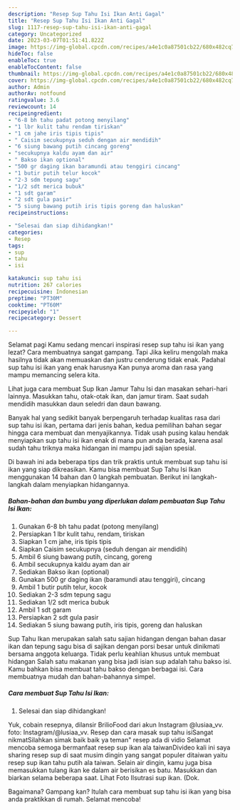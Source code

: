 ```yaml
---
description: "Resep Sup Tahu Isi Ikan Anti Gagal"
title: "Resep Sup Tahu Isi Ikan Anti Gagal"
slug: 1117-resep-sup-tahu-isi-ikan-anti-gagal
category: Uncategorized
date: 2023-03-07T01:51:41.822Z
image: https://img-global.cpcdn.com/recipes/a4e1c0a87501cb22/680x482cq70/sup-tahu-isi-ikan-foto-resep-utama.jpg
hideToc: false
enableToc: true
enableTocContent: false
thumbnail: https://img-global.cpcdn.com/recipes/a4e1c0a87501cb22/680x482cq70/sup-tahu-isi-ikan-foto-resep-utama.jpg
cover: https://img-global.cpcdn.com/recipes/a4e1c0a87501cb22/680x482cq70/sup-tahu-isi-ikan-foto-resep-utama.jpg
author: Admin
authorAv: notfound
ratingvalue: 3.6
reviewcount: 14
recipeingredient:
- "6-8 bh tahu padat potong menyilang"
- "1 lbr kulit tahu rendam tiriskan"
- "1 cm jahe iris tipis tipis"
- " Caisim secukupnya seduh dengan air mendidih"
- "6 siung bawang putih cincang goreng"
- "secukupnya kaldu ayam dan air"
- " Bakso ikan optional"
- "500 gr daging ikan baramundi atau tenggiri cincang"
- "1 butir putih telur kocok"
- "2-3 sdm tepung sagu"
- "1/2 sdt merica bubuk"
- "1 sdt garam"
- "2 sdt gula pasir"
- "5 siung bawang putih iris tipis goreng dan haluskan"
recipeinstructions:

- "Selesai dan siap dihidangkan!"
categories:
- Resep
tags:
- sup
- tahu
- isi

katakunci: sup tahu isi 
nutrition: 267 calories
recipecuisine: Indonesian
preptime: "PT30M"
cooktime: "PT60M"
recipeyield: "1"
recipecategory: Dessert

---
```



Selamat pagi Kamu sedang mencari inspirasi resep sup tahu isi ikan yang lezat? Cara membuatnya sangat gampang. Tapi Jika keliru mengolah maka hasilnya tidak akan memuaskan dan justru cenderung tidak enak. Padahal sup tahu isi ikan yang enak harusnya Kan punya aroma dan rasa yang mampu memancing selera kita.


Lihat juga cara membuat Sup Ikan Jamur Tahu Isi dan masakan sehari-hari lainnya. Masukkan tahu, otak-otak ikan, dan jamur tiram. Saat sudah mendidih masukkan daun seledri dan daun bawang.

Banyak hal yang sedikit banyak berpengaruh terhadap kualitas rasa dari sup tahu isi ikan, pertama dari jenis bahan, kedua pemilihan bahan segar hingga cara membuat dan menyajikannya. Tidak usah pusing kalau hendak menyiapkan sup tahu isi ikan enak di mana pun anda berada, karena asal sudah tahu triknya maka hidangan ini mampu jadi sajian spesial.


Di bawah ini ada beberapa tips dan trik praktis untuk membuat sup tahu isi ikan yang siap dikreasikan. Kamu bisa membuat Sup Tahu Isi Ikan menggunakan 14 bahan dan 0 langkah pembuatan. Berikut ini langkah-langkah dalam menyiapkan hidangannya.

<!--inarticleads1-->

##### Bahan-bahan dan bumbu yang diperlukan dalam pembuatan Sup Tahu Isi Ikan:

1. Gunakan 6-8 bh tahu padat (potong menyilang)
1. Persiapkan 1 lbr kulit tahu, rendam, tiriskan
1. Siapkan 1 cm jahe, iris tipis tipis
1. Siapkan  Caisim secukupnya (seduh dengan air mendidih)
1. Ambil 6 siung bawang putih, cincang, goreng
1. Ambil secukupnya kaldu ayam dan air
1. Sediakan  Bakso ikan (optional)
1. Gunakan 500 gr daging ikan (baramundi atau tenggiri), cincang
1. Ambil 1 butir putih telur, kocok
1. Sediakan 2-3 sdm tepung sagu
1. Sediakan 1/2 sdt merica bubuk
1. Ambil 1 sdt garam
1. Persiapkan 2 sdt gula pasir
1. Sediakan 5 siung bawang putih, iris tipis, goreng dan haluskan


Sup Tahu Ikan merupakan salah satu sajian hidangan dengan bahan dasar ikan dan tepung sagu bisa di sajikan dengan porsi besar untuk dinikmati bersama anggota keluarga. Tidak perlu keahlian khusus untuk membuat hidangan Salah satu makanan yang bisa jadi isian sup adalah tahu bakso isi. Kamu bahkan bisa membuat tahu bakso dengan berbagai isi. Cara membuatnya mudah dan bahan-bahannya simpel. 

<!--inarticleads2-->

##### Cara membuat Sup Tahu Isi Ikan:


1. Selesai dan siap dihidangkan!

Yuk, cobain resepnya, dilansir BrilioFood dari akun Instagram @lusiaa_vv. foto: Instagram/@lusiaa_vv. Resep dan cara masak sup tahu isiSangat nikmatSilahkan simak baik baik ya teman&#34; resep ada di vidio Selamat mencoba semoga bermanfaat resep sup ikan ala taiwanDivideo kali ini saya sharing resep sup di saat musim dingin yang sangat populer ditaiwan yaitu resep sup ikan tahu putih ala taiwan. Selain air dingin, kamu juga bisa memasukkan tulang ikan ke dalam air berisikan es batu. Masukkan dan biarkan selama beberapa saat. Lihat Foto Ilsutrasi sup ikan. (Dok. 

Bagaimana? Gampang kan? Itulah cara membuat sup tahu isi ikan yang bisa anda praktikkan di rumah. Selamat mencoba!
